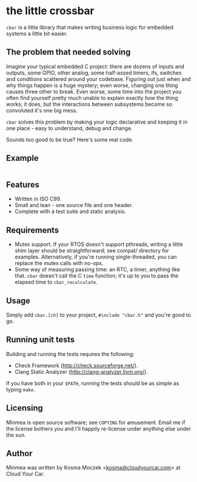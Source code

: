 # the little crossbar

``cbar`` is a little library that makes writing business logic for embedded
systems a little bit easier.

## The problem that needed solving

Imagine your typical embedded C project: there are dozens of inputs and
outputs, some GPIO, other analog, some half-assed timers, ifs, switches and
conditions scattered around your codebase. Figuring out just when and why
things happen is a huge mystery; even worse, changing one thing causes three
other to break. Even worse, some time into the project you often find yourself
pretty much unable to explain exactly *how* the thing works; it does, but the
interactions between subsystems become so convoluted it's one big mess.

``cbar`` solves this problem by making your logic declarative and keeping it
in one place - easy to understand, debug and change.

Sounds too good to be true? Here's some real code.

## Example

```c
```

## Features

* Written in ISO C99.
* Small and lean - one source file and one header.
* Complete with a test suite and static analysis.

## Requirements

* Mutex support. If your RTOS doesn't support pthreads, writing a little shim
  layer should be straightforward; see compat/ directory for examples.
  Alternatively, if you're running single-threaded, you can replace the mutex
  calls with no-ops.
* Some way of measuring passing time: an RTC, a timer, anything like that.
  ``cbar`` doesn't call the C ``time`` function; it's up to you to pass the
  elapsed time to ``cbar_recalculate``.

## Usage

Simply add ``cbar.[ch]`` to your project, ``#include "cbar.h"`` and you're
good to go.

## Running unit tests

Building and running the tests requires the following:

* Check Framework (http://check.sourceforge.net/).
* Clang Static Analyzer (http://clang-analyzer.llvm.org/).

If you have both in your ``$PATH``, running the tests should be as simple as
typing ``make``.

## Licensing

Minmea is open source software; see ``COPYING`` for amusement. Email me if the
license bothers you and I'll happily re-license under anything else under the sun.

## Author

Minmea was written by Kosma Moczek &lt;kosma@cloudyourcar.com&gt; at Cloud Your Car.
